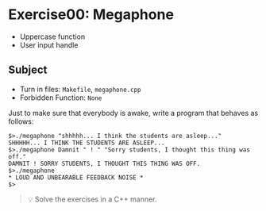 # Exercise00: Megaphone
- Uppercase function
- User input handle

## Subject
- Turn in files: `Makefile`, `megaphone.cpp`
- Forbidden Function: `None`

Just to make sure that everybody is awake, write a program that behaves as follows:
```shell
$>./megaphone "shhhhh... I think the students are asleep..."
SHHHHH... I THINK THE STUDENTS ARE ASLEEP...
$>./megaphone Damnit " ! " "Sorry students, I thought this thing was off."
DAMNIT ! SORRY STUDENTS, I THOUGHT THIS THING WAS OFF.
$>./megaphone
* LOUD AND UNBEARABLE FEEDBACK NOISE *
$>
```

> 💡 Solve the exercises in a C++ manner.